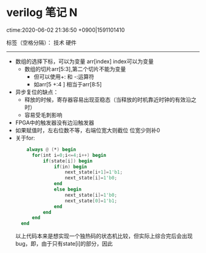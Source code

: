 # verilog 笔记 N
ctime:2020-06-02 21:36:50 +0900|1591101410

标签（空格分隔）： 技术 硬件 

---

- 数组的选择下标，可以为变量 arr[index] index可以为变量
  - 数组的切片arr[5:3],第二个切片不能为变量
    - 但可以使用+: 和 -:运算符
    - 如arr[5 +:4 ] 相当于arr[8:5]
- 异步复位的缺点：
  - 释放的时候，寄存器容易出现亚稳态（当释放的时机靠近时钟的有效沿之时）
  - 容易受毛刺影响
- FPGA中的触发器没有边沿触发器
- 如果赋值时，左右位数不等，右端位宽大则截位 位宽少则补0
- 关于for:
  ```verilog
      always @ (*) begin
        for(int i=0;i<=4;i++) begin
            if(state[i]) begin
                if(in) begin
                    next_state[i+1]=1'b1;
                    next_state[i]=1'b0;
                end
                else begin
                    next_state[i]=1'b0;
                    next_state[0]=1'b1;
                end
            end
        end
    end
  ```
  以上代码本来是想实现一个独热码的状态机比较，但实际上综合完后会出现bug，即，由于只有state[i]的部分，因此
  